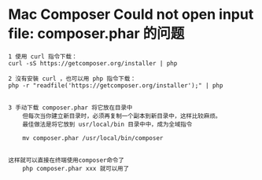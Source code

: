 # Mac Composer Could not open input file: composer.phar 的问题

```
1 使用 curl 指令下载：
curl -sS https://getcomposer.org/installer | php

2 沒有安裝 curl ，也可以用 php 指令下载：
php -r "readfile('https://getcomposer.org/installer');" | php


3 手动下载 composer.phar 将它放在目录中
	但每次当你建立新目录时，必须再复制一个副本到新目录中，这样比较麻烦。
	最佳做法是将它放到 usr/local/bin 目录中中，成为全域指令

	mv composer.phar /usr/local/bin/composer


这样就可以直接在终端使用composer命令了
	php composer.phar xxx 就可以用了

```
